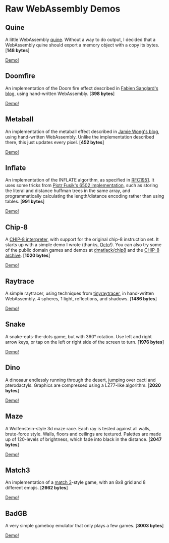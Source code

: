 # Raw WebAssembly Demos

## Quine

A little WebAssembly [quine][9]. Without a way to do output, I decided that a
WebAssembly quine should export a memory object with a copy its bytes. [**148 bytes**]

[Demo!][10]

## Doomfire

An implementation of the Doom fire effect described in
[Fabien Sanglard's blog][1], using hand-written WebAssembly. [**398 bytes**]

[Demo!][2]

## Metaball

An implementation of the metaball effect described in [Jamie Wong's blog][3],
using hand-written WebAssembly. Unlike the implementation described there, this
just updates every pixel. [**452 bytes**]

[Demo!][4]

## Inflate

An implementation of the INFLATE algorithm, as specified in [RFC1951][17]. It
uses some tricks from [Piotr Fusik's 6502 implementation][18], such as storing
the literal and distance huffman trees in the same array, and programmatically
calculating the length/distance encoding rather than using tables. [**991 bytes**]

[Demo!][19]

## Chip-8

A [CHIP-8 interpreter][11], with support for the original chip-8 instruction
set. It starts up with a simple demo I wrote (thanks, [Octo][15]!). You can
also try some of the public domain games and demos at [dmatlack/chip8][12] and
the [CHIP-8 archive][13]. [**1020 bytes**]

[Demo!][14]

## Raytrace

A simple raytracer, using techniques from [tinyraytracer][5], in hand-written
WebAssembly. 4 spheres, 1 light, reflections, and shadows. [**1486 bytes**]

[Demo!][6]

## Snake

A snake-eats-the-dots game, but with 360° rotation. Use left and right arrow
keys, or tap on the left or right side of the screen to turn. [**1976 bytes**]

[Demo!][7]

## Dino

A dinosaur endlessly running through the desert, jumping over cacti and
pterodactyls. Graphics are compressed using a LZ77-like algorithm. [**2020 bytes**]

[Demo!][16]

## Maze

A Wolfenstein-style 3d maze race. Each ray is tested against all walls,
brute-force style. Walls, floors and ceilings are textured. Palettes are made
up of 120-levels of brightness, which fade into black in the distance. [**2047 bytes**]

[Demo!][8]

## Match3

An implementation of a [match 3][20]-style game, with an 8x8 grid and 8
different emojis. [**2662 bytes**]

[Demo!][21]

## BadGB

A very simple gameboy emulator that only plays a few games. [**3003 bytes**]

[Demo!][22]

[1]: http://fabiensanglard.net/doom_fire_psx/index.html
[2]: https://binji.github.io/raw-wasm/doomfire
[3]: http://jamie-wong.com/2014/08/19/metaballs-and-marching-squares/
[4]: https://binji.github.io/raw-wasm/metaball
[5]: https://github.com/ssloy/tinyraytracer/wiki/Part-1:-understandable-raytracing
[6]: https://binji.github.io/raw-wasm/raytrace
[7]: https://binji.github.io/raw-wasm/snake
[8]: https://binji.github.io/raw-wasm/maze
[9]: https://en.wikipedia.org/wiki/Quine_(computing)
[10]: https://binji.github.io/raw-wasm/quine
[11]: https://en.wikipedia.org/wiki/CHIP-8
[12]: https://github.com/dmatlack/chip8/tree/master/roms
[13]: https://johnearnest.github.io/chip8Archive/?sort=platform
[14]: https://binji.github.io/raw-wasm/chip8
[15]: http://johnearnest.github.io/Octo
[16]: https://binji.github.io/raw-wasm/dino
[17]: https://tools.ietf.org/html/rfc1951
[18]: https://github.com/pfusik/zlib6502
[19]: https://binji.github.io/raw-wasm/inflate
[20]: https://en.wikipedia.org/?title=Match-3&redirect=no
[21]: https://binji.github.io/raw-wasm/match3
[22]: https://binji.github.io/raw-wasm/badgb
